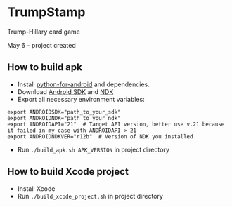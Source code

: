 # TrumpStamp
Trump-Hillary card game

May 6 - project created

## How to build apk

* Install [python-for-android](https://python-for-android.readthedocs.io/en/latest/quickstart/#installation) and dependencies.
* Download [Android SDK](https://developer.android.com/studio/index.html) and [NDK](https://developer.android.com/ndk/downloads/index.html)
* Export all necessary environment variables:
```
export ANDROIDSDK="path_to_your_sdk"
export ANDROIDNDK="path_to_your_ndk"
export ANDROIDAPI="21"  # Target API version, better use v.21 because it failed in my case with ANDROIDAPI > 21
export ANDROIDNDKVER="r12b"  # Version of NDK you installed
```
* Run `./build_apk.sh APK_VERSION` in project directory

## How to build Xcode project

* Install Xcode
* Run `./build_xcode_project.sh` in project directory
